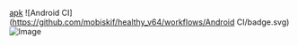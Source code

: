 [apk](https://github.com/mobiskif/healthy_v64/raw/master/app/release/app-release.apk)
![Android CI](https://github.com/mobiskif/healthy_v64/workflows/Android CI/badge.svg)
![Image](https://lucid.app/publicSegments/view/9d631e7e-cf01-4b41-812a-249d61808eb8/image.png)
